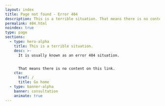 ```yaml
---
layout: index
title: Page not found - Error 404
description: This is a terrible situation. That means there is no content on this link.
permalink: 404.html
noindex: true
type: page
sections:
  - type: hero-alpha
    title: This is a terrible situation.
    desc: >-
      It is usually known as an error 404 situation.


      That means there is no content on this link.
    cta:
      href: /
      title: Go home
  - type: banner-alpha
    banner: consultation
    animate: true
---
```

